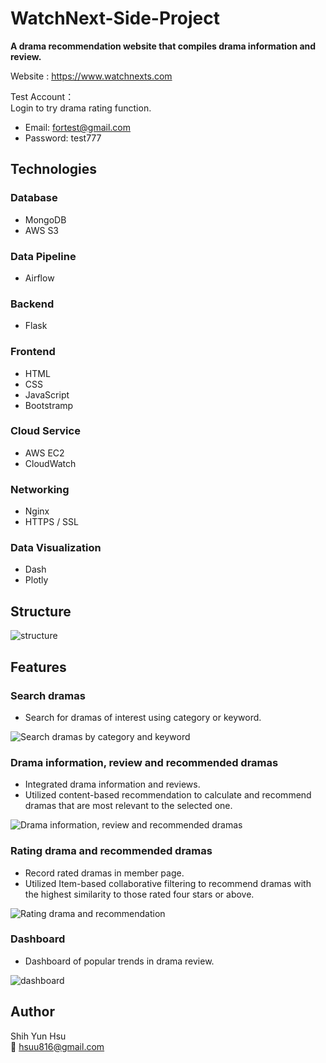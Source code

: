 # WatchNext-Side-Project
**A drama recommendation website that compiles drama information and review.**

Website : https://www.watchnexts.com  

Test Account：  
Login to try drama rating function.
- Email: fortest@gmail.com
- Password: test777

## Technologies
### Database
- MongoDB
- AWS S3
### Data Pipeline
- Airflow
### Backend
- Flask
### Frontend
- HTML
- CSS
- JavaScript
- Bootstramp
### Cloud Service
- AWS EC2
- CloudWatch
### Networking
- Nginx
- HTTPS / SSL
### Data Visualization
- Dash
- Plotly

## Structure
![structure](https://github.com/hsuu816/WatchNext-Side-Project/assets/69642094/bdb3fd89-de6e-4d2f-b6c9-320c032da87c)
## Features
### Search dramas
- Search for dramas of interest using category or keyword.

![Search dramas by category and keyword](https://github.com/hsuu816/WatchNext-Side-Project/assets/69642094/45d9350b-5983-4c18-8698-e8ac3346961b)

### Drama information, review and recommended dramas
- Integrated drama information and reviews.
- Utilized content-based recommendation to calculate and recommend dramas that are most relevant to the selected one.

![Drama information, review and recommended dramas](https://github.com/hsuu816/WatchNext-Side-Project/assets/69642094/07280cc3-93d1-4301-a2a7-c4f0ab37abf4)

### Rating drama and recommended dramas
- Record rated dramas in member page.
- Utilized Item-based collaborative filtering to recommend dramas with the highest similarity to those rated four stars or above.

![Rating drama and recommendation](https://github.com/hsuu816/WatchNext-Side-Project/assets/69642094/8513e058-6281-4883-ad2f-2f02159b8532)


### Dashboard
- Dashboard of popular trends in drama review.

![dashboard](https://github.com/hsuu816/WatchNext-Side-Project/assets/69642094/2386e91d-3990-419c-9923-34309b7cffe8)

## Author
Shih Yun Hsu  
:email: hsuu816@gmail.com
